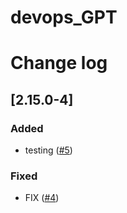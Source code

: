 # devops_GPT
# Change log
## [2.15.0-4]
### Added
- testing ([#5])

### Fixed 
- FIX ([#4])

[#5]: https://github.com/bhagwank/github_workflow/pull/5
[#4]: https://github.com/bhagwank/github_workflow/pull/4
